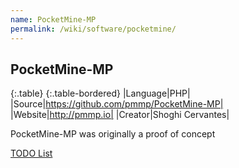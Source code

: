 ```yaml
---
name: PocketMine-MP
permalink: /wiki/software/pocketmine/
---
```

## PocketMine-MP

{:.table}
{:.table-bordered}
|Language|PHP|
|Source|https://github.com/pmmp/PocketMine-MP|
|Website|http://pmmp.io|
|Creator|Shoghi Cervantes|

PocketMine-MP was originally a proof of concept

[TODO List](todo/)
